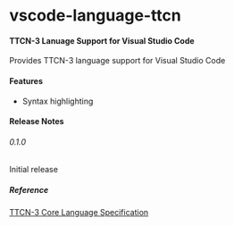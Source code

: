 # vscode-language-ttcn
#### TTCN-3 Lanuage Support for Visual Studio Code

Provides TTCN-3 language support for Visual Studio Code

#### Features

* Syntax highlighting

#### Release Notes

###### 0.1.0
Initial release

##### Reference
[TTCN-3 Core Language Specification](http://www.etsi.org/deliver/etsi_es/201800_201899/20187301/04.10.01_60/es_20187301v041001p.pdf)